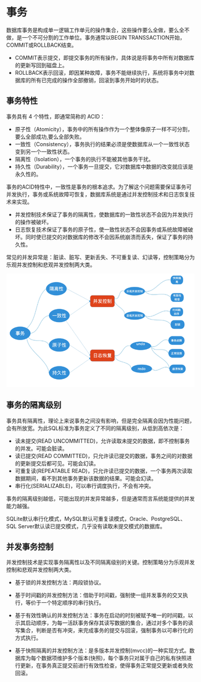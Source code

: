 # 事务

数据库事务是构成单一逻辑工作单元的操作集合，这些操作要么全做，要么全不做，是一个不可分割的工作单位。事务通常以BEGIN TRANSSACTION开始，COMMIT或ROLLBACK结束。

- COMMIT表示提交，即提交事务的所有操作，具体说是将事务中所有对数据库的更新写回到磁盘上。
- ROLLBACK表示回滚，即因某种故障，事务不能继续执行，系统将事务中对数据库的所有已完成的操作全部撤销，回滚到事务开始时的状态。

## 事务特性

事务具有 4 个特性，即通常简称的 ACID：

- 原子性（Atomicity），事务中的所有操作作为一个整体像原子一样不可分割，要么全部成功,要么全部失败。
- 一致性（Consistency），事务执行的结果必须是使数据库从一个一致性状态变到另一个一致性状态。
- 隔离性（Isolation），一个事务的执行不能被其他事务干扰。
- 持久性（Durability），一个事务一旦提交，它对数据库中数据的改变就应该是永久性的。

事务的ACID特性中，一致性是事务的根本追求。为了解这个问题需要保证事务可并发执行，事务或系统故障可恢复，数据库系统是通过并发控制技术和日志恢复技术来实现。

- 并发控制技术保证了事务的隔离性，使数据库的一致性状态不会因为并发执行的操作被破坏。
- 日志恢复技术保证了事务的原子性，使一致性状态不会因事务或系统故障被破坏。同时使已提交的对数据库的修改不会因系统崩溃而丢失，保证了事务的持久性。

常见的并发异常是：脏读、脏写、更新丢失、不可重复读、幻读等，控制策略分为乐观并发控制和悲观并发控制两大类。

![db_trans_property](db_trans_property.png)

## 事务的隔离级别

事务具有隔离性，理论上来说事务之间没有影响，但是完全隔离会因为性能问题，会有所放宽。为此SQL标准为事务定义了不同的隔离级别，从低到高依次是：

- 读未提交(READ UNCOMMITTED)，允许读取未提交的数据，即不控制事务的并发。可能会脏读。
- 读已提交(READ COMMITTED)，只允许读已提交的数据，事务之间的对数据的更新提交后都可见。可能会幻读。
- 可重复读(REPEATABLE READ)，只允许读已提交的数据，一个事务两次读取数据期间，看不到其他事务更新该数据的结果。可能会幻读。
- 串行化(SERIALIZABLE)，可以串行调度执行，不会有冲突。

事务的隔离级别越低，可能出现的并发异常越多，但是通常而言系统能提供的并发能力越强。

SQLite默认串行化模式，MySQL默认可重复读模式，Oracle、PostgreSQL、SQL Server默认读已提交模式，几乎没有读取未提交模式的数据库。

## 并发事务控制

并发控制技术是实现事务隔离性以及不同隔离级别的关键。控制策略分为乐观并发控制和悲观并发控制两大类。

- 基于锁的并发控制方法：两段锁协议。

- 基于时间戳的并发控制方法：借助于时间戳，强制使一组并发事务的交叉执行，等价于一个特定顺序的串行执行。
- 基于有效性确认的并发控制方法：事务在启动的时刻被赋予唯一的时间戳，以示其启动顺序，为每一活跃事务保存其读写数据的集合，通过对多个事务的读写集合，判断是否有冲突，来完成事务的提交与回滚，强制事务以可串行化的方式执行。
- 基于快照隔离的并发控制方法：是多版本并发控制(mvcc)的一种实现方式。数据库为每个数据项维护多个版本(快照)，每个事务只对属于自己的私有快照进行更新，在事务真正提交前进行有效性检查，使得事务正常提交更新或者失败回滚。

